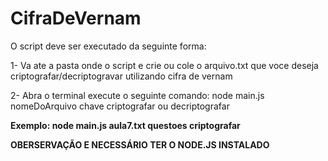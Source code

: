 # CifraDeVernam
O script deve ser executado da seguinte forma:

1- Va ate a pasta onde o script e crie ou cole o arquivo.txt que voce deseja criptografar/decriptogravar utilizando cifra de vernam

2- Abra o terminal execute o seguinte comando: node main.js nomeDoArquivo chave criptografar ou decriptografar

**Exemplo: node main.js aula7.txt questoes criptografar**

  **OBERSERVAÇÃO E NECESSÁRIO TER O NODE.JS INSTALADO**
